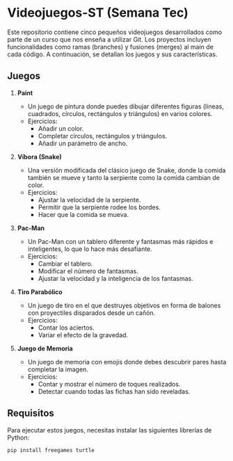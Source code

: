 # Videojuegos-ST (Semana Tec)

Este repositorio contiene cinco pequeños videojuegos desarrollados como parte de un curso que nos enseña a utilizar Git. Los proyectos incluyen funcionalidades como ramas (branches) y fusiones (merges) al main de cada código. A continuación, se detallan los juegos y sus características.

## Juegos

1. **Paint**
   - Un juego de pintura donde puedes dibujar diferentes figuras (líneas, cuadrados, círculos, rectángulos y triángulos) en varios colores.
   - Ejercicios:
     - Añadir un color.
     - Completar círculos, rectángulos y triángulos.
     - Añadir un parámetro de ancho.

2. **Víbora (Snake)**
   - Una versión modificada del clásico juego de Snake, donde la comida también se mueve y tanto la serpiente como la comida cambian de color.
   - Ejercicios:
     - Ajustar la velocidad de la serpiente.
     - Permitir que la serpiente rodee los bordes.
     - Hacer que la comida se mueva.

3. **Pac-Man**
   - Un Pac-Man con un tablero diferente y fantasmas más rápidos e inteligentes, lo que lo hace más desafiante.
   - Ejercicios:
     - Cambiar el tablero.
     - Modificar el número de fantasmas.
     - Ajustar la velocidad y la inteligencia de los fantasmas.

4. **Tiro Parabólico**
   - Un juego de tiro en el que destruyes objetivos en forma de balones con proyectiles disparados desde un cañón.
   - Ejercicios:
     - Contar los aciertos.
     - Variar el efecto de la gravedad.

5. **Juego de Memoria**
   - Un juego de memoria con emojis donde debes descubrir pares hasta completar la imagen.
   - Ejercicios:
     - Contar y mostrar el número de toques realizados.
     - Detectar cuando todas las fichas han sido reveladas.

## Requisitos

Para ejecutar estos juegos, necesitas instalar las siguientes librerías de Python:

```bash
pip install freegames turtle
